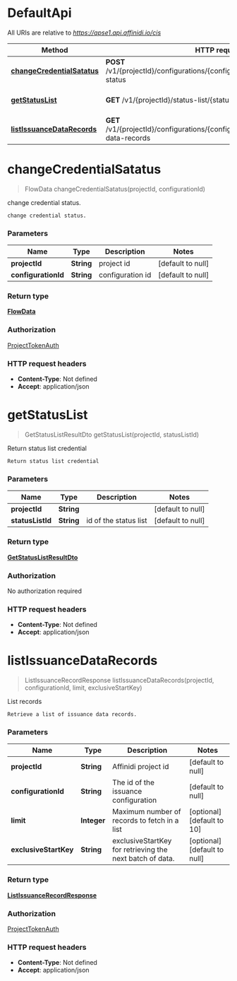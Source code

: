 # DefaultApi

All URIs are relative to *https://apse1.api.affinidi.io/cis*

| Method                                                               | HTTP request                                                                            | Description                   |
| -------------------------------------------------------------------- | --------------------------------------------------------------------------------------- | ----------------------------- |
| [**changeCredentialSatatus**](DefaultApi.md#changeCredentialSatatus) | **POST** /v1/{projectId}/configurations/{configurationId}/issuance/change-status        | change credential status.     |
| [**getStatusList**](DefaultApi.md#getStatusList)                     | **GET** /v1/{projectId}/status-list/{statusListId}                                      | Return status list credential |
| [**listIssuanceDataRecords**](DefaultApi.md#listIssuanceDataRecords) | **GET** /v1/{projectId}/configurations/{configurationId}/issuance/issuance-data-records | List records                  |

<a name="changeCredentialSatatus"></a>

# **changeCredentialSatatus**

> FlowData changeCredentialSatatus(projectId, configurationId)

change credential status.

    change credential status.

### Parameters

| Name                | Type       | Description      | Notes             |
| ------------------- | ---------- | ---------------- | ----------------- |
| **projectId**       | **String** | project id       | [default to null] |
| **configurationId** | **String** | configuration id | [default to null] |

### Return type

[**FlowData**](../Models/FlowData.md)

### Authorization

[ProjectTokenAuth](../README.md#ProjectTokenAuth)

### HTTP request headers

- **Content-Type**: Not defined
- **Accept**: application/json

<a name="getStatusList"></a>

# **getStatusList**

> GetStatusListResultDto getStatusList(projectId, statusListId)

Return status list credential

    Return status list credential

### Parameters

| Name             | Type       | Description           | Notes             |
| ---------------- | ---------- | --------------------- | ----------------- |
| **projectId**    | **String** |                       | [default to null] |
| **statusListId** | **String** | id of the status list | [default to null] |

### Return type

[**GetStatusListResultDto**](../Models/GetStatusListResultDto.md)

### Authorization

No authorization required

### HTTP request headers

- **Content-Type**: Not defined
- **Accept**: application/json

<a name="listIssuanceDataRecords"></a>

# **listIssuanceDataRecords**

> ListIssuanceRecordResponse listIssuanceDataRecords(projectId, configurationId, limit, exclusiveStartKey)

List records

    Retrieve a list of issuance data records.

### Parameters

| Name                  | Type        | Description                                              | Notes                        |
| --------------------- | ----------- | -------------------------------------------------------- | ---------------------------- |
| **projectId**         | **String**  | Affinidi project id                                      | [default to null]            |
| **configurationId**   | **String**  | The id of the issuance configuration                     | [default to null]            |
| **limit**             | **Integer** | Maximum number of records to fetch in a list             | [optional] [default to 10]   |
| **exclusiveStartKey** | **String**  | exclusiveStartKey for retrieving the next batch of data. | [optional] [default to null] |

### Return type

[**ListIssuanceRecordResponse**](../Models/ListIssuanceRecordResponse.md)

### Authorization

[ProjectTokenAuth](../README.md#ProjectTokenAuth)

### HTTP request headers

- **Content-Type**: Not defined
- **Accept**: application/json
